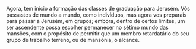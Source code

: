 ﻿Agora, tem início a formação das classes de graduação para Jerusém. Vós passastes de mundo a mundo, como indivíduos, mas agora vos preparais para passar a Jerusém, em grupos; embora, dentro de certos limites, um ser ascendente possa escolher permanecer no sétimo mundo das mansões, com o propósito de permitir que um membro retardatário do seu grupo de trabalho terreno, ou de mansônia, o alcance.